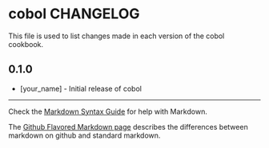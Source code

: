 cobol CHANGELOG
===============

This file is used to list changes made in each version of the cobol cookbook.

0.1.0
-----
- [your_name] - Initial release of cobol

- - -
Check the [Markdown Syntax Guide](http://daringfireball.net/projects/markdown/syntax) for help with Markdown.

The [Github Flavored Markdown page](http://github.github.com/github-flavored-markdown/) describes the differences between markdown on github and standard markdown.

